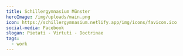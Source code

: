 ```yaml
---
title: Schillergymnasium Münster
heroImage: /img/uploads/main.png
icon: https://schillergymnasium.netlify.app/img/icons/favicon.ico
social-media: Facebook
slogan: Pietati - Virtuti - Doctrinae
tags:
  - work
---
```

